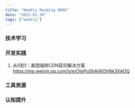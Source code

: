 ```yaml
---
title: "Weekly Reading 0068"
date: "2022-01-30"
tags: ["weekly"]
---
```


### 技术学习


### 开发实践
1. 从0到1：美团端侧CDN容灾解决方案 https://mp.weixin.qq.com/s/erOtePoShAl4iOhNk3XAOQ

### 工具资源


### 认知提升
